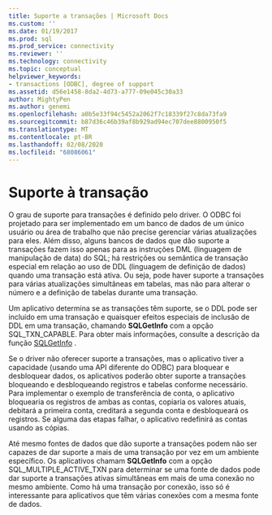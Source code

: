 ```yaml
---
title: Suporte a transações | Microsoft Docs
ms.custom: ''
ms.date: 01/19/2017
ms.prod: sql
ms.prod_service: connectivity
ms.reviewer: ''
ms.technology: connectivity
ms.topic: conceptual
helpviewer_keywords:
- transactions [ODBC], degree of support
ms.assetid: d56e1458-8da2-4d73-a777-09e045c30a33
author: MightyPen
ms.author: genemi
ms.openlocfilehash: a0b5e33f94c5452a2062f7c18339f27c8da73fa9
ms.sourcegitcommit: b87d36c46b39af8b929ad94ec707dee8800950f5
ms.translationtype: MT
ms.contentlocale: pt-BR
ms.lasthandoff: 02/08/2020
ms.locfileid: "68086061"
---
```

# <a name="transaction-support"></a>Suporte à transação
O grau de suporte para transações é definido pelo driver. O ODBC foi projetado para ser implementado em um banco de dados de um único usuário ou área de trabalho que não precise gerenciar várias atualizações para eles. Além disso, alguns bancos de dados que dão suporte a transações fazem isso apenas para as instruções DML (linguagem de manipulação de data) do SQL; há restrições ou semântica de transação especial em relação ao uso de DDL (linguagem de definição de dados) quando uma transação está ativa. Ou seja, pode haver suporte a transações para várias atualizações simultâneas em tabelas, mas não para alterar o número e a definição de tabelas durante uma transação.  
  
 Um aplicativo determina se as transações têm suporte, se o DDL pode ser incluído em uma transação e quaisquer efeitos especiais de inclusão de DDL em uma transação, chamando **SQLGetInfo** com a opção SQL_TXN_CAPABLE. Para obter mais informações, consulte a descrição da função [SQLGetInfo](../../../odbc/reference/syntax/sqlgetinfo-function.md) .  
  
 Se o driver não oferecer suporte a transações, mas o aplicativo tiver a capacidade (usando uma API diferente do ODBC) para bloquear e desbloquear dados, os aplicativos poderão obter suporte a transações bloqueando e desbloqueando registros e tabelas conforme necessário. Para implementar o exemplo de transferência de conta, o aplicativo bloquearia os registros de ambas as contas, copiaria os valores atuais, debitará a primeira conta, creditará a segunda conta e desbloqueará os registros. Se alguma das etapas falhar, o aplicativo redefinirá as contas usando as cópias.  
  
 Até mesmo fontes de dados que dão suporte a transações podem não ser capazes de dar suporte a mais de uma transação por vez em um ambiente específico. Os aplicativos chamam **SQLGetInfo** com a opção SQL_MULTIPLE_ACTIVE_TXN para determinar se uma fonte de dados pode dar suporte a transações ativas simultâneas em mais de uma conexão no mesmo ambiente. Como há uma transação por conexão, isso só é interessante para aplicativos que têm várias conexões com a mesma fonte de dados.
